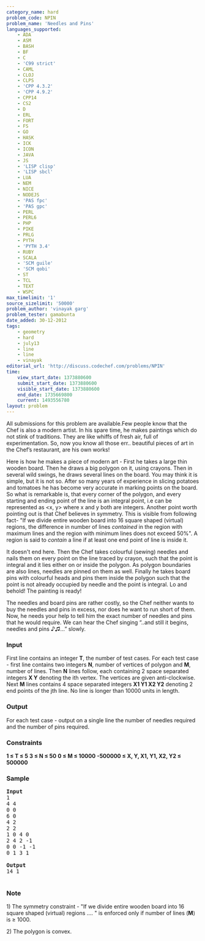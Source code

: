 ```yaml
---
category_name: hard
problem_code: NPIN
problem_name: 'Needles and Pins'
languages_supported:
    - ADA
    - ASM
    - BASH
    - BF
    - C
    - 'C99 strict'
    - CAML
    - CLOJ
    - CLPS
    - 'CPP 4.3.2'
    - 'CPP 4.9.2'
    - CPP14
    - CS2
    - D
    - ERL
    - FORT
    - FS
    - GO
    - HASK
    - ICK
    - ICON
    - JAVA
    - JS
    - 'LISP clisp'
    - 'LISP sbcl'
    - LUA
    - NEM
    - NICE
    - NODEJS
    - 'PAS fpc'
    - 'PAS gpc'
    - PERL
    - PERL6
    - PHP
    - PIKE
    - PRLG
    - PYTH
    - 'PYTH 3.4'
    - RUBY
    - SCALA
    - 'SCM guile'
    - 'SCM qobi'
    - ST
    - TCL
    - TEXT
    - WSPC
max_timelimit: '1'
source_sizelimit: '50000'
problem_author: 'vinayak garg'
problem_tester: gamabunta
date_added: 30-12-2012
tags:
    - geometry
    - hard
    - july13
    - line
    - line
    - vinayak
editorial_url: 'http://discuss.codechef.com/problems/NPIN'
time:
    view_start_date: 1373880600
    submit_start_date: 1373880600
    visible_start_date: 1373880600
    end_date: 1735669800
    current: 1493556780
layout: problem
---
```

All submissions for this problem are available.Few people know that the Chef is also a modern artist. In his spare time, he makes paintings which do not stink of traditions. They are like whiffs of fresh air, full of experimentation. So, now you know all those err.. beautiful pieces of art in the Chef’s restaurant, are his own works!

Here is how he makes a piece of modern art - First he takes a large thin wooden board. Then he draws a big polygon on it, using crayons. Then in several wild swings, he draws several lines on the board. You may think it is simple, but it is not so. After so many years of experience in slicing potatoes and tomatoes he has become very accurate in marking points on the board. So what is remarkable is, that every corner of the polygon, and every starting and ending point of the line is an integral point, i.e can be represented as &lt;x, y&gt; where x and y both are integers. Another point worth pointing out is that Chef believes in symmetry. This is visible from following fact- "If we divide entire wooden board into 16 square shaped (virtual) regions, the difference in number of lines *contained* in the region with maximum lines and the region with minimum lines does not exceed 50%". A region is said to *contain* a line if at least one end point of line is inside it.

It doesn't end here. Then the Chef takes colourful (sewing) needles and nails them on every point on the line traced by crayon, such that the point is integral and it lies either on or inside the polygon. As polygon boundaries are also lines, needles are pinned on them as well. Finally he takes board pins with colourful heads and pins them inside the polygon such that the point is not already occupied by needle and the point is integral. Lo and behold! The painting is ready!

The needles and board pins are rather costly, so the Chef neither wants to buy the needles and pins in excess, nor does he want to run short of them. Now, he needs your help to tell him the exact number of needles and pins that he would require. We can hear the Chef singing “..and still it begins, needles and pins ♪♫...” slowly.

### Input

First line contains an integer **T**, the number of test cases. For each test case - first line contains two integers **N**, number of vertices of polygon and **M**, number of lines. Then **N** lines follow, each containing 2 space separated integers **X Y** denoting the ith vertex. The vertices are given anti-clockwise. Next **M** lines contains 4 space separated integers **X1 Y1 X2 Y2** denoting 2 end points of the jth line. No line is longer than 10000 units in length.

### Output

For each test case - output on a single line the number of needles required and the number of pins required.

### Constraints

**1 ≤ T ≤ 5**
**3 ≤ N ≤ 50**
**0 ≤ M ≤ 10000**
**-500000 ≤ X, Y, X1, Y1, X2, Y2 ≤ 500000**

### Sample

<pre>
<b>Input</b>
1
4 4
0 0
6 0
4 2
2 2
1 0 4 0
2 4 2 -1
0 0 -1 -1
0 1 3 1

<b>Output</b>
14 1

</pre>
### Note

1\) The symmetry constraint - "If we divide entire wooden board into 16 square shaped (virtual) regions .... " is enforced only if number of lines (**M**) is ≥ 1000.

2\) The polygon is convex.
